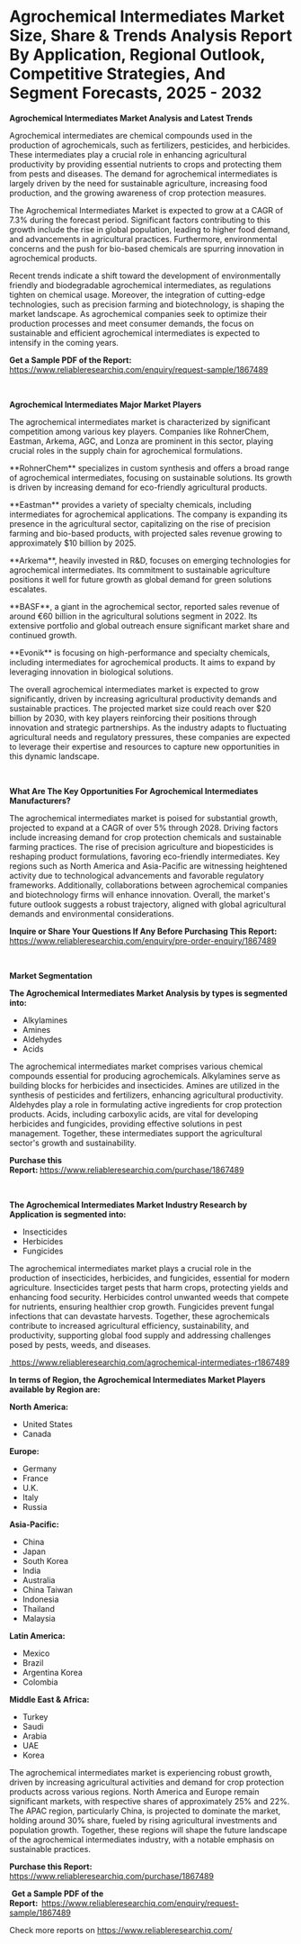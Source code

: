 <p><h1>Agrochemical Intermediates Market Size, Share & Trends Analysis Report By Application, Regional Outlook, Competitive Strategies, And Segment Forecasts, 2025 - 2032</h1></p><p><strong>Agrochemical Intermediates Market Analysis and Latest Trends</strong></p>
<p><p>Agrochemical intermediates are chemical compounds used in the production of agrochemicals, such as fertilizers, pesticides, and herbicides. These intermediates play a crucial role in enhancing agricultural productivity by providing essential nutrients to crops and protecting them from pests and diseases. The demand for agrochemical intermediates is largely driven by the need for sustainable agriculture, increasing food production, and the growing awareness of crop protection measures.</p><p>The Agrochemical Intermediates Market is expected to grow at a CAGR of 7.3% during the forecast period. Significant factors contributing to this growth include the rise in global population, leading to higher food demand, and advancements in agricultural practices. Furthermore, environmental concerns and the push for bio-based chemicals are spurring innovation in agrochemical products.</p><p>Recent trends indicate a shift toward the development of environmentally friendly and biodegradable agrochemical intermediates, as regulations tighten on chemical usage. Moreover, the integration of cutting-edge technologies, such as precision farming and biotechnology, is shaping the market landscape. As agrochemical companies seek to optimize their production processes and meet consumer demands, the focus on sustainable and efficient agrochemical intermediates is expected to intensify in the coming years.</p></p>
<p><strong>Get a Sample PDF of the Report:&nbsp;</strong> <a href="https://www.reliableresearchiq.com/enquiry/request-sample/1867489?utm_campaign=2821&utm_medium=2&utm_source=Github&utm_content=ia&utm_term=01042025&utm_id=agrochemical-intermediates">https://www.reliableresearchiq.com/enquiry/request-sample/1867489</a></p>
<p>&nbsp;</p>
<p><strong>Agrochemical Intermediates Major Market Players</strong></p>
<p><p>The agrochemical intermediates market is characterized by significant competition among various key players. Companies like RohnerChem, Eastman, Arkema, AGC, and Lonza are prominent in this sector, playing crucial roles in the supply chain for agrochemical formulations.</p><p>**RohnerChem** specializes in custom synthesis and offers a broad range of agrochemical intermediates, focusing on sustainable solutions. Its growth is driven by increasing demand for eco-friendly agricultural products.</p><p>**Eastman** provides a variety of specialty chemicals, including intermediates for agrochemical applications. The company is expanding its presence in the agricultural sector, capitalizing on the rise of precision farming and bio-based products, with projected sales revenue growing to approximately $10 billion by 2025.</p><p>**Arkema**, heavily invested in R&D, focuses on emerging technologies for agrochemical intermediates. Its commitment to sustainable agriculture positions it well for future growth as global demand for green solutions escalates.</p><p>**BASF**, a giant in the agrochemical sector, reported sales revenue of around €60 billion in the agricultural solutions segment in 2022. Its extensive portfolio and global outreach ensure significant market share and continued growth.</p><p>**Evonik** is focusing on high-performance and specialty chemicals, including intermediates for agrochemical products. It aims to expand by leveraging innovation in biological solutions.</p><p>The overall agrochemical intermediates market is expected to grow significantly, driven by increasing agricultural productivity demands and sustainable practices. The projected market size could reach over $20 billion by 2030, with key players reinforcing their positions through innovation and strategic partnerships. As the industry adapts to fluctuating agricultural needs and regulatory pressures, these companies are expected to leverage their expertise and resources to capture new opportunities in this dynamic landscape.</p></p>
<p>&nbsp;</p>
<p><strong>What Are The Key Opportunities For Agrochemical Intermediates Manufacturers?</strong></p>
<p><p>The agrochemical intermediates market is poised for substantial growth, projected to expand at a CAGR of over 5% through 2028. Driving factors include increasing demand for crop protection chemicals and sustainable farming practices. The rise of precision agriculture and biopesticides is reshaping product formulations, favoring eco-friendly intermediates. Key regions such as North America and Asia-Pacific are witnessing heightened activity due to technological advancements and favorable regulatory frameworks. Additionally, collaborations between agrochemical companies and biotechnology firms will enhance innovation. Overall, the market's future outlook suggests a robust trajectory, aligned with global agricultural demands and environmental considerations.</p></p>
<p><strong>Inquire or Share Your Questions If Any Before Purchasing This Report:</strong> <a href="https://www.reliableresearchiq.com/enquiry/pre-order-enquiry/1867489?utm_campaign=2821&utm_medium=2&utm_source=Github&utm_content=ia&utm_term=01042025&utm_id=agrochemical-intermediates">https://www.reliableresearchiq.com/enquiry/pre-order-enquiry/1867489</a></p>
<p>&nbsp;</p>
<p><strong>Market Segmentation</strong></p>
<p><strong>The Agrochemical Intermediates Market Analysis by types is segmented into:</strong></p>
<p><ul><li>Alkylamines</li><li>Amines</li><li>Aldehydes</li><li>Acids</li></ul></p>
<p><p>The agrochemical intermediates market comprises various chemical compounds essential for producing agrochemicals. Alkylamines serve as building blocks for herbicides and insecticides. Amines are utilized in the synthesis of pesticides and fertilizers, enhancing agricultural productivity. Aldehydes play a role in formulating active ingredients for crop protection products. Acids, including carboxylic acids, are vital for developing herbicides and fungicides, providing effective solutions in pest management. Together, these intermediates support the agricultural sector's growth and sustainability.</p></p>
<p><strong>Purchase this Report:&nbsp;</strong><a href="https://www.reliableresearchiq.com/purchase/1867489?utm_campaign=2821&utm_medium=2&utm_source=Github&utm_content=ia&utm_term=01042025&utm_id=agrochemical-intermediates">https://www.reliableresearchiq.com/purchase/1867489</a></p>
<p>&nbsp;</p>
<p><strong>The Agrochemical Intermediates Market Industry Research by Application is segmented into:</strong></p>
<p><ul><li>Insecticides</li><li>Herbicides</li><li>Fungicides</li></ul></p>
<p><p>The agrochemical intermediates market plays a crucial role in the production of insecticides, herbicides, and fungicides, essential for modern agriculture. Insecticides target pests that harm crops, protecting yields and enhancing food security. Herbicides control unwanted weeds that compete for nutrients, ensuring healthier crop growth. Fungicides prevent fungal infections that can devastate harvests. Together, these agrochemicals contribute to increased agricultural efficiency, sustainability, and productivity, supporting global food supply and addressing challenges posed by pests, weeds, and diseases.</p></p>
<p><a href="https://www.reliableresearchiq.com/agrochemical-intermediates-r1867489?utm_campaign=2821&utm_medium=2&utm_source=Github&utm_content=ia&utm_term=01042025&utm_id=agrochemical-intermediates">&nbsp;https://www.reliableresearchiq.com/agrochemical-intermediates-r1867489</a></p>
<p><strong>In terms of Region, the Agrochemical Intermediates Market Players available by Region are:</strong></p>
<p>
    <p> <strong> North America: </strong>
        <ul>
            <li>United States</li>
            <li>Canada</li>
        </ul>
        </p> 
    <p> <strong> Europe: </strong>
        <ul>
            <li>Germany</li>
            <li>France</li>
            <li>U.K.</li>
            <li>Italy</li>
            <li>Russia</li>
        </ul>
        </p> 
    <p> <strong> Asia-Pacific: </strong>
        <ul>
            <li>China</li>
            <li>Japan</li>
            <li>South Korea</li>
            <li>India</li>
            <li>Australia</li>
            <li>China Taiwan</li>
            <li>Indonesia</li>
            <li>Thailand</li>
            <li>Malaysia</li>
        </ul>
        </p> 
    <p> <strong> Latin America: </strong>
        <ul>
            <li>Mexico</li>
            <li>Brazil</li>
            <li>Argentina Korea</li>
            <li>Colombia</li>
        </ul>
        </p> 
    <p> <strong> Middle East & Africa: </strong>
        <ul>
            <li>Turkey</li>
            <li>Saudi</li>
            <li>Arabia</li>
            <li>UAE</li>
            <li>Korea</li>
        </ul>
    </p>
    </p>
<p><p>The agrochemical intermediates market is experiencing robust growth, driven by increasing agricultural activities and demand for crop protection products across various regions. North America and Europe remain significant markets, with respective shares of approximately 25% and 22%. The APAC region, particularly China, is projected to dominate the market, holding around 30% share, fueled by rising agricultural investments and population growth. Together, these regions will shape the future landscape of the agrochemical intermediates industry, with a notable emphasis on sustainable practices.</p></p>
<p><strong>Purchase this Report: </strong><a href="https://www.reliableresearchiq.com/purchase/1867489?utm_campaign=2821&utm_medium=2&utm_source=Github&utm_content=ia&utm_term=01042025&utm_id=agrochemical-intermediates">https://www.reliableresearchiq.com/purchase/1867489</a></p>
<p>&nbsp;<strong>Get a Sample PDF of the Report:&nbsp;&nbsp;</strong><a href="https://www.reliableresearchiq.com/enquiry/request-sample/1867489?utm_campaign=2821&utm_medium=2&utm_source=Github&utm_content=ia&utm_term=01042025&utm_id=agrochemical-intermediates">https://www.reliableresearchiq.com/enquiry/request-sample/1867489</a></p>
<p><strong></strong></p>
<p>Check more reports on <a href="https://www.reliableresearchiq.com/?utm_campaign=2821&utm_medium=2&utm_source=Github&utm_content=ia&utm_term=01042025&utm_id=agrochemical-intermediates">https://www.reliableresearchiq.com/</a></p>